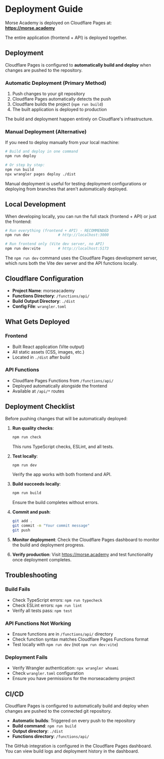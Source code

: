 # Deployment Guide

Morse Academy is deployed on Cloudflare Pages at:
**https://morse.academy**

The entire application (frontend + API) is deployed together.

## Deployment

Cloudflare Pages is configured to **automatically build and deploy** when changes are pushed to the repository.

### Automatic Deployment (Primary Method)

1. Push changes to your git repository
2. Cloudflare Pages automatically detects the push
3. Cloudflare builds the project (`npm run build`)
4. The built application is deployed to production

The build and deployment happen entirely on Cloudflare's infrastructure.

### Manual Deployment (Alternative)

If you need to deploy manually from your local machine:

```bash
# Build and deploy in one command
npm run deploy

# Or step by step:
npm run build
npx wrangler pages deploy ./dist
```

Manual deployment is useful for testing deployment configurations or deploying from branches that aren't automatically deployed.

## Local Development

When developing locally, you can run the full stack (frontend + API) or just the frontend:

```bash
# Run everything (frontend + API) - RECOMMENDED
npm run dev             # http://localhost:3000

# Run frontend only (Vite dev server, no API)
npm run dev:vite        # http://localhost:5173
```

The `npm run dev` command uses the Cloudflare Pages development server, which runs both the Vite dev server and the API functions locally.

## Cloudflare Configuration

- **Project Name**: morseacademy
- **Functions Directory**: `/functions/api/`
- **Build Output Directory**: `./dist`
- **Config File**: `wrangler.toml`

## What Gets Deployed

### Frontend
- Built React application (Vite output)
- All static assets (CSS, images, etc.)
- Located in `./dist` after build

### API Functions
- Cloudflare Pages Functions from `/functions/api/`
- Deployed automatically alongside the frontend
- Available at `/api/*` routes

## Deployment Checklist

Before pushing changes that will be automatically deployed:

1. **Run quality checks**:
   ```bash
   npm run check
   ```
   This runs TypeScript checks, ESLint, and all tests.

2. **Test locally**:
   ```bash
   npm run dev
   ```
   Verify the app works with both frontend and API.

3. **Build succeeds locally**:
   ```bash
   npm run build
   ```
   Ensure the build completes without errors.

4. **Commit and push**:
   ```bash
   git add .
   git commit -m "Your commit message"
   git push
   ```

5. **Monitor deployment**: Check the Cloudflare Pages dashboard to monitor the build and deployment progress.

6. **Verify production**: Visit https://morse.academy and test functionality once deployment completes.

## Troubleshooting

### Build Fails
- Check TypeScript errors: `npm run typecheck`
- Check ESLint errors: `npm run lint`
- Verify all tests pass: `npm test`

### API Functions Not Working
- Ensure functions are in `/functions/api/` directory
- Check function syntax matches Cloudflare Pages Functions format
- Test locally with `npm run dev` (not `npm run dev:vite`)

### Deployment Fails
- Verify Wrangler authentication: `npx wrangler whoami`
- Check `wrangler.toml` configuration
- Ensure you have permissions for the morseacademy project

## CI/CD

Cloudflare Pages is configured to automatically build and deploy when changes are pushed to the connected git repository.

- **Automatic builds**: Triggered on every push to the repository
- **Build command**: `npm run build`
- **Output directory**: `./dist`
- **Functions directory**: `/functions/api/`

The GitHub integration is configured in the Cloudflare Pages dashboard. You can view build logs and deployment history in the dashboard.
